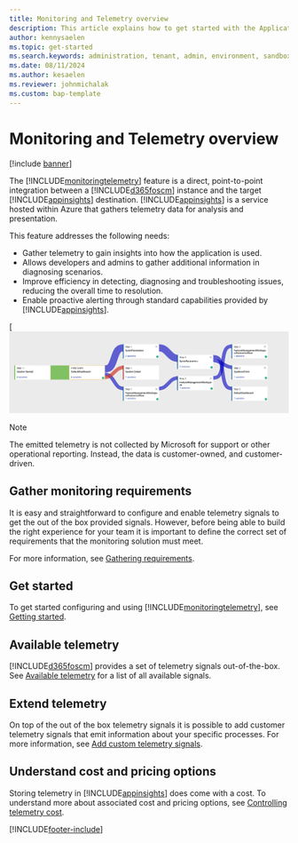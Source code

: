 ```yaml
---
title: Monitoring and Telemetry overview
description: This article explains how to get started with the Application Insights integration for finance and 
author: kennysaelen
ms.topic: get-started
ms.search.keywords: administration, tenant, admin, environment, sandbox, telemetry
ms.date: 08/11/2024
ms.author: kesaelen
ms.reviewer: johnmichalak
ms.custom: bap-template
---
```


# Monitoring and Telemetry overview

[!include [banner](../includes/banner.md)]

The [!INCLUDE[monitoringtelemetry](includes/finops-monitoring-feature-name.md)] feature is a direct, point-to-point integration between a [!INCLUDE[d365foscm](./includes/finops-product-name-long.md)] instance and the target [!INCLUDE[appinsights](includes/azure-application-insights-name.md)] destination. [!INCLUDE[appinsights](includes/azure-application-insights-name.md)] is a service hosted within Azure that gathers telemetry data for analysis and presentation. 

This feature addresses the following needs:

- Gather telemetry to gain insights into how the application is used.
- Allows developers and admins to gather additional information in diagnosing scenarios.
- Improve efficiency in detecting, diagnosing and troubleshooting issues, reducing the overall time to resolution.
- Enable proactive alerting through standard capabilities provided by [!INCLUDE[appinsights](includes/azure-application-insights-name.md)].  

[![Monitoring and Telemetry Feature.](images/monitoring-overview-userflows.png)

> [!NOTE]
> The emitted telemetry is not collected by Microsoft for support or other operational reporting. Instead, the data is customer-owned, and customer-driven.

## Gather monitoring requirements

It is easy and straightforward to configure and enable telemetry signals to get the out of the box provided signals. However, before being able to build the right experience for your team it is important to define the correct set of requirements that the monitoring solution must meet.

For more information, see [Gathering requirements](monitoring-gathering-requirements.md).

## Get started

To get started configuring and using [!INCLUDE[monitoringtelemetry](includes/finops-monitoring-feature-name.md)], see [Getting started](monitoring-getting-started.md).

## Available telemetry

[!INCLUDE[d365foscm](includes/finops-product-name-long.md)] provides a set of telemetry signals out-of-the-box. See [Available telemetry](monitoring-available-telemetry.md) for a list of all available signals.

## Extend telemetry

On top of the out of the box telemetry signals it is possible to add customer telemetry signals that emit information about your specific processes. For more information, see [Add custom telemetry signals](monitoring-developer-add-custom-signals.md).

## Understand cost and pricing options

Storing telemetry in [!INCLUDE[appinsights](includes/azure-application-insights-name.md)] does come with a cost. To understand more about associated cost and pricing options, see [Controlling telemetry cost](monitoring-understanding-and-controlling-cost.md).

[!INCLUDE[footer-include](../../../includes/footer-banner.md)]
